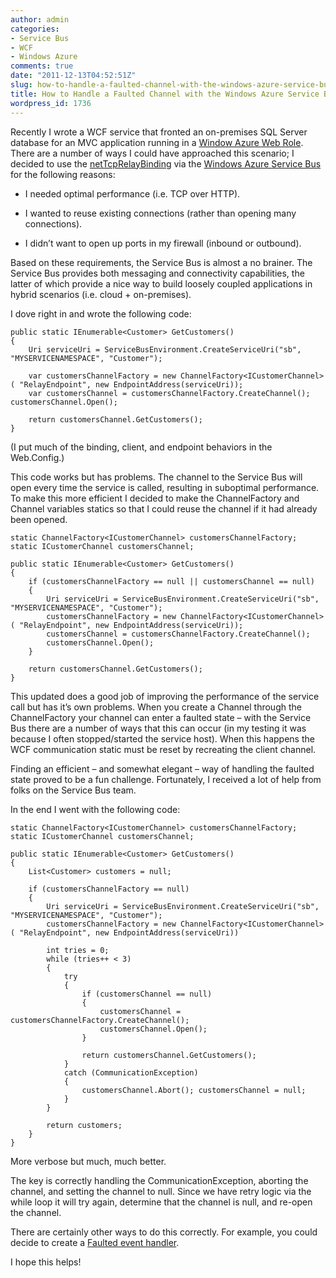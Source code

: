 ```yaml
---
author: admin
categories:
- Service Bus
- WCF
- Windows Azure
comments: true
date: "2011-12-13T04:52:51Z"
slug: how-to-handle-a-faulted-channel-with-the-windows-azure-service-bus
title: How to Handle a Faulted Channel with the Windows Azure Service Bus
wordpress_id: 1736
---
```


Recently I wrote a WCF service that fronted an on-premises SQL Server database for an MVC application running in a [Window Azure Web Role](http://www.windowsazure.com/en-us/home/tour/compute/). There are a number of ways I could have approached this scenario; I decided to use the [netTcpRelayBinding](http://msdn.microsoft.com/en-us/library/windowsazure/microsoft.servicebus.nettcprelaybinding.aspx) via the [Windows Azure Service Bus](http://www.windowsazure.com/en-us/home/tour/service-bus/) for the following reasons:
 
* I needed optimal performance (i.e. TCP over HTTP). 

* I wanted to reuse existing connections (rather than opening many connections). 

* I didn’t want to open up ports in my firewall (inbound or outbound). 
 
Based on these requirements, the Service Bus is almost a no brainer. The Service Bus provides both messaging and connectivity capabilities, the latter of which provide a nice way to build loosely coupled applications in hybrid scenarios (i.e. cloud + on-premises).

I dove right in and wrote the following code:

	public static IEnumerable<Customer> GetCustomers() 
	{ 
	    Uri serviceUri = ServiceBusEnvironment.CreateServiceUri("sb", "MYSERVICENAMESPACE", "Customer"); 
	            
	    var customersChannelFactory = new ChannelFactory<ICustomerChannel>( "RelayEndpoint", new EndpointAddress(serviceUri)); 
	    var customersChannel = customersChannelFactory.CreateChannel(); customersChannel.Open();
	            
	    return customersChannel.GetCustomers(); 
	}

(I put much of the binding, client, and endpoint behaviors in the Web.Config.)

This code works but has problems. The channel to the Service Bus will open every time the service is called, resulting in suboptimal performance. To make this more efficient I decided to make the ChannelFactory and Channel variables statics so that I could reuse the channel if it had already been opened.

	static ChannelFactory<ICustomerChannel> customersChannelFactory; 
	static ICustomerChannel customersChannel;
	        
	public static IEnumerable<Customer> GetCustomers() 
	{ 
	    if (customersChannelFactory == null || customersChannel == null)
	    { 
	        Uri serviceUri = ServiceBusEnvironment.CreateServiceUri("sb", "MYSERVICENAMESPACE", "Customer"); 
	        customersChannelFactory = new ChannelFactory<ICustomerChannel>( "RelayEndpoint", new EndpointAddress(serviceUri)); 
	        customersChannel = customersChannelFactory.CreateChannel();
	        customersChannel.Open(); 
	    }
		
		return customersChannel.GetCustomers(); 
	}

This updated does a good job of improving the performance of the service call but has it’s own problems. When you create a Channel through the ChannelFactory your channel can enter a faulted state – with the Service Bus there are a number of ways that this can occur (in my testing it was because I often stopped/started the service host). When this happens the WCF communication static must be reset by recreating the client channel. 

Finding an efficient – and somewhat elegant – way of handling the faulted state proved to be a fun challenge. Fortunately, I received a lot of help from folks on the Service Bus team.

In the end I went with the following code:

	static ChannelFactory<ICustomerChannel> customersChannelFactory; 
	static ICustomerChannel customersChannel;
	
	public static IEnumerable<Customer> GetCustomers() 
	{ 
	    List<Customer> customers = null;
	
	    if (customersChannelFactory == null) 
	    { 
	        Uri serviceUri = ServiceBusEnvironment.CreateServiceUri("sb", "MYSERVICENAMESPACE", "Customer"); 
	        customersChannelFactory = new ChannelFactory<ICustomerChannel>( "RelayEndpoint", new EndpointAddress(serviceUri))
	
	        int tries = 0; 
	        while (tries++ < 3) 
	        { 
	            try 
	            { 
	                if (customersChannel == null) 
	                {
	                    customersChannel = customersChannelFactory.CreateChannel(); 
	                    customersChannel.Open(); 
	                }
	
	                return customersChannel.GetCustomers(); 
	            } 
	            catch (CommunicationException) 
	            {
	                customersChannel.Abort(); customersChannel = null; 
	            } 
	        }
	            
	        return customers; 
	    }
	}

More verbose but much, much better.

The key is correctly handling the CommunicationException, aborting the channel, and setting the channel to null. Since we have retry logic via the while loop it will try again, determine that the channel is null, and re-open the channel.

There are certainly other ways to do this correctly. For example, you could decide to create a [Faulted event handler](http://msdn.microsoft.com/en-us/library/bb350915.aspx).

I hope this helps!
